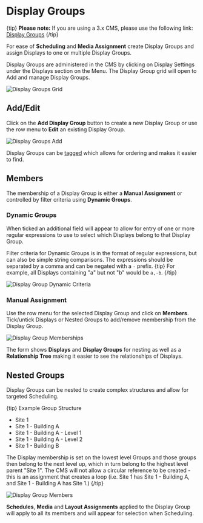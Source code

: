 # Display Groups

{tip}
**Please note:** If you are using a 3.x CMS, please use the following link: [Display Groups](displays_groups.html)
{/tip}

For ease of **Scheduling** and **Media Assignment** create Display Groups and assign Displays to one or multiple Display Groups. 

Display Groups are administered in the CMS by clicking on Display Settings under the Displays section on the Menu. The Display Group grid will open to Add and manage Display Groups.

![Display Groups Grid](img/displays_groups_grid.png)

## Add/Edit 

Click on the **Add Display Group** button to create a new Display Group or use the row menu to **Edit** an existing Display Group.

![Display Groups Add](img/v2_displays_groups_add.png)

Display Groups can be [tagged](tour_tags.html) which allows for ordering and makes it easier to find. 

## Members

The membership of a Display Group is either a **Manual Assignment** or controlled by filter criteria using **Dynamic Groups**. 

### Dynamic Groups

When ticked an additional field will appear to allow for entry of one or more regular expressions to use to select which Displays belong to that Display Group.

Filter criteria for Dynamic Groups is in the format of regular expressions, but can also be simple string comparisons. The expressions should be separated by a comma and can be negated with a `-` prefix.
{tip}
For example, all Displays containing "a" but not "b" would be `a,-b`.
{/tip}



![Display Group Dynamic Criteria](img/displays_group_dynamic.png)

### Manual Assignment

Use the row menu for the selected Display Group and click on **Members**. Tick/untick Displays or Nested Groups to add/remove membership from the Display Group.

![Display Group Memberships](img/displays_groups_memberships.png)

The form shows **Displays** and **Display Groups** for nesting as well as a **Relationship Tree** making it easier to see the relationships of Displays.

## Nested Groups

Display Groups can be nested to create complex structures and allow for targeted Scheduling.

{tip}
Example Group Structure

- Site 1
- Site 1 - Building A
- Site 1 - Building A - Level 1
- Site 1 - Building A - Level 2
- Site 1 - Building B

The Display membership is set on the lowest level Groups and those groups then belong to the next level up, which in turn belong to the highest level parent "Site 1".
The CMS will not allow a circular reference to be created - this is an assignment that creates a loop (i.e. Site 1 has Site 1 - Building A, and Site 1 - Building A has Site 1.)
{/tip}

![Display Group Members](img/displays_group_members.png)



**Schedules**, **Media** and **Layout Assignments** applied to the Display Group will apply to all its members and will appear for selection when Scheduling.